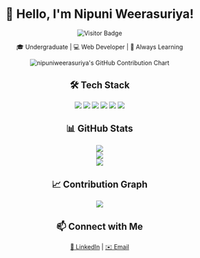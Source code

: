 <div align="center">

# 👋 Hello, I'm Nipuni Weerasuriya!

![Visitor Badge](https://komarev.com/ghpvc/?username=nipuniw&label=Profile+views&color=0e75b6&style=flat)

🎓 Undergraduate | 💻 Web Developer | 🌱 Always Learning

</div>


<div align="center">
  <img src="https://ghchart.rshah.org/#4c1/nipuniweerasuriya" alt="nipuniweerasuriya's GitHub Contribution Chart" />
</div>



<div align="center">

## 🛠️ Tech Stack

<img src="https://img.shields.io/badge/-HTML5-E34F26?logo=html5&logoColor=white" />
<img src="https://img.shields.io/badge/-CSS3-1572B6?logo=css3&logoColor=white" />
<img src="https://img.shields.io/badge/-PHP-777BB4?logo=php&logoColor=white" />
<img src="https://img.shields.io/badge/-JavaScript-F7DF1E?logo=javascript&logoColor=black" />
<img src="https://img.shields.io/badge/-VSCode-007ACC?logo=visualstudiocode&logoColor=white" />
<img src="https://img.shields.io/badge/-Figma-F24E1E?logo=figma&logoColor=white" />

</div>



<div align="center">

## 📊 GitHub Stats

<img src="https://github-readme-stats.vercel.app/api?username=nipuniw&show_icons=true&theme=tokyonight&hide_title=true" />  
<br/>
<img src="https://github-readme-stats.vercel.app/api/top-langs/?username=nipuniw&layout=compact&theme=tokyonight" />  
<br/>
<img src="https://streak-stats.demolab.com/?user=nipuniw&theme=tokyonight&hide_border=true" />

</div>


<div align="center">

## 📈 Contribution Graph

<div align="center">
  <img src="https://github-activity-graph.vercel.app/graph?username=nipuniweerasuriya&bg_color=1f1f1f&color=ffffff&line=00bfff&point=ffffff&area=true&hide_border=true" />
</div>






<div align="center">

## 📫 Connect with Me

<a href="https://www.linkedin.com/in/nipuni-weerasuriya-782990277/">💼 LinkedIn</a> |
<a href="mailto:nipuniweerasuriya2@gmail.com">✉️ Email</a> 

</div>
